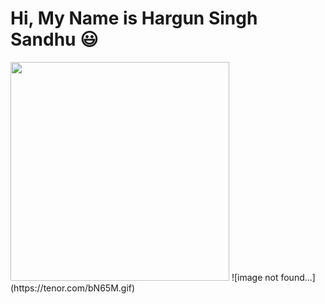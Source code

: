 # Hi, My Name is Hargun Singh Sandhu 😃 
<img src="https://tenor.com/bN65M.gif" height="350px" width="350px">
![image not found...](https://tenor.com/bN65M.gif)
